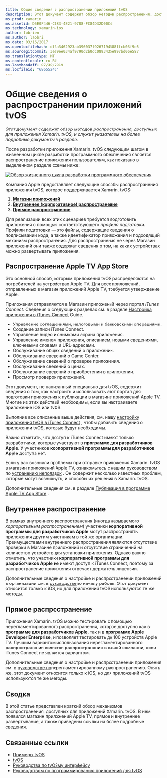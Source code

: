 ```yaml
---
title: Общие сведения о распространении приложений tvOS
description: Этот документ содержит обзор методов распространения, доступных для приложения Xamarin. tvOS, и служит указателем на более подробные документы в разделе.
ms.prod: xamarin
ms.assetid: D5E0F446-C083-4E21-9788-FC84D32D00C4
ms.technology: xamarin-ios
author: lobrien
ms.author: laobri
ms.date: 03/16/2017
ms.openlocfilehash: df3a3462923ab396037f9267194588ffcb03f9e5
ms.sourcegitcommit: 3ea9ee034af9790d2b0dc0893435e997bd06e587
ms.translationtype: MT
ms.contentlocale: ru-RU
ms.lasthandoff: 07/30/2019
ms.locfileid: "68655241"
---
```

# <a name="tvos-app-distribution-overview"></a>Общие сведения о распространении приложений tvOS

_Этот документ содержит обзор методов распространения, доступных для приложения Xamarin. tvOS, и служит указателем на более подробные документы в разделе._


После разработки приложения Xamarin. tvOS следующим шагом в жизненном цикле разработки программного обеспечения является распространение приложения пользователям, как показано в выделенном разделе схемы ниже:


[![Обзор жизненного цикла разработки программного обеспечения](images/publishingdiagram.png)](images/publishingdiagram.png#lightbox)


Компания Apple предоставляет следующие способы распространения приложения tvOS, которое поддерживается Xamarin. tvOS:

1. [**Магазин приложений**](#Apple-TV-App-Store-Distribution)
2. [**Внутреннее (корпоративное) распространение**](#In-House-Distribution) 
3. [**Прямое распространение**](#Ad_Hoc_Distribution) 

Для реализации всех этих сценариев требуется подготовить приложения с помощью соответствующего *профиля подготовки*. Профили подготовки — это файлы, содержащие сведения о подписывании кода, а также идентификатор приложения и подходящий механизм распространения. Для распространения не через Магазин приложений они также содержат сведения о том, на каких устройствах можно развертывать приложения.

<a name="Apple-TV-App-Store-Distribution" />

## <a name="apple-tv-app-store-distribution"></a>Распространение Apple TV App Store

Это основной способ, которым приложения tvOS распределяются на потребителей на устройствах Apple TV. Для всех приложений, отправленных в магазин приложений Apple TV, требуется утверждение Apple.

Приложения отправляются в Магазин приложений через портал *iTunes Connect*. Сведения о следующих разделах см. в разделе [Настройка приложения в iTunes Connect](~/ios/deploy-test/app-distribution/app-store-distribution/itunesconnect.md) Guide.

- Управление соглашениями, налоговыми и банковскими операциями.
- Создание записи iTunes Connect.
- Управление видео и снимками экрана приложения.
- Управление именем приложения, описанием, новыми сведениями, ключевыми словами и URL-адресами.
- Обслуживание общих сведений о приложении.
- Обслуживание сведений о Game Center.
- Обслуживание сведений о проверке приложения.
- Обслуживание сведений о ценах.
- Обслуживание сведений о приобретении в приложении.
- Просмотр проверок приложений.

Этот документ, не написанный специально для tvOS, содержит сведения о том, как настроить и использовать этот портал для подготовки приложения к публикации в магазине приложений Apple TV. Многие из этих действий необходимы, если вы настраиваете приложение iOS или tvOS.

Выполнив все описанные выше действия, см. нашу [настройку приложения tvOS в iTunes Connect](~/ios/tvos/deploy-test/app-distribution/itunes-connect.md) , чтобы добавить сведения о приложении tvOS, которые будут необходимы.

Важно отметить, что доступ к iTunes Connect имеют только разработчики, которые участвуют в **программе для разработчиков Apple**. У участников **корпоративной программы для разработчиков Apple** доступа нет.

Если у вас возникли проблемы при отправке приложения Xamarin. tvOS в магазин приложений Apple TV, ознакомьтесь с нашим руководством по [устранению неполадок](~/ios/tvos/troubleshooting.md) . Он содержит несколько известных проблем, которые могут возникнуть, и способы их решения в Xamarin. tvOS.

Дополнительные сведения см. в разделе [Публикация в программе Apple TV App Store](~/ios/tvos/deploy-test/app-distribution/app-store-publishing.md) .

<a name="In-House-Distribution" />

## <a name="in-house-distribution"></a>Внутреннее распространение

В рамках внутреннего распространения (иногда называемого *корпоративным распространением*) участники **корпоративной программы для разработчиков Apple** могут распространять приложения другим участникам в той же организации. Преимуществами внутреннего распространения являются отсутствие проверки в Магазине приложений и отсутствие ограничений на количество устройств для установки приложения. Однако важно отметить, что участники **корпоративной программы для разработчиков Apple** **не** имеют доступ к iTunes Connect, поэтому за распространение приложения отвечает держатель лицензии.

Дополнительные сведения о настройке и распространении приложений в организации см. в [руководстве](~/ios/deploy-test/app-distribution/in-house-distribution.md)по началу работы. Этот документ относится только к iOS, но для приложений tvOS используются те же методы.

<a name="Ad_Hoc_Distribution"/>

## <a name="ad-hoc-distribution"></a>Прямое распространение

Приложения Xamarin. tvOS можно тестировать с помощью нерегламентированного распространения, которое доступно как в **программе для разработчиков Apple**, так и в **программе Apple Developer Enterprise**, и позволяет тестировать до 100 устройств Apple TV. Лучшим вариантом использования нерегламентированного распространения является распространение в вашей компании, если iTunes Connect не является вариантом.

Дополнительные сведения о настройке и распространении приложения см. в [руководстве по](~/ios/deploy-test/app-distribution/ad-hoc-distribution.md)нерегламентированному распространению. Опять же, этот документ относится только к iOS, но для приложений tvOS используются те же методы.

<a name="Summary" />

## <a name="summary"></a>Сводка

В этой статье представлен краткий обзор механизмов распространения, доступных для приложений Xamarin. tvOS. В нем появился магазин приложений Apple TV, прямое и внутреннее развертывание, а также приведены ссылки на более подробные сведения.



## <a name="related-links"></a>Связанные ссылки

- [Примеры tvOS](https://docs.microsoft.com/samples/browse/?products=xamarin&term=Xamarin.iOS+tvOS)
- [tvOS](https://developer.apple.com/tvos/)
- [Руководства по tvOSму интерфейсу](https://developer.apple.com/tvos/human-interface-guidelines/)
- [Руководством по программированию приложений для tvOS](https://developer.apple.com/library/prerelease/tvos/documentation/General/Conceptual/AppleTV_PG/)
